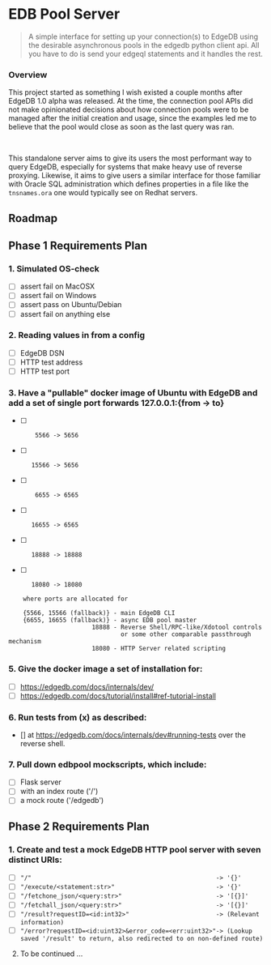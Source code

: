 # EDB Pool Server

> A simple interface for setting up your connection(s) to EdgeDB using the desirable asynchronous pools in the edgedb python client api. All you have to do is send your edgeql statements and it handles the rest. 

### Overview

This project started as something I wish existed a couple months after EdgeDB 1.0 alpha was released. At the time,
the connection pool APIs did not make opinionated decisions about how connection pools were to be managed after the initial
creation and usage, since the examples led me to believe that the pool would close as soon as the last query was ran.

<br />

This standalone server aims to give its users the most performant way to query EdgeDB, especially for systems that make heavy use of
reverse proxying. Likewise, it aims to give users a similar interface for those familiar with Oracle SQL administration which
defines properties in a file like the `tnsnames.ora` one would typically see on Redhat servers.

## Roadmap

## Phase 1 Requirements Plan

### 1. Simulated OS-check

- [ ] assert fail on MacOSX
- [ ] assert fail on Windows
- [ ] assert pass on Ubuntu/Debian
- [ ] assert fail on anything else

### 2. Reading values in from a config
- [ ] EdgeDB DSN
- [ ] HTTP test address
- [ ] HTTP test port

### 3. Have a "pullable" docker image of Ubuntu with EdgeDB and add a set of single port forwards 127.0.0.1:{from -> to} 
- [ ]         5566 -> 5656
- [ ]        15566 -> 5656
- [ ]         6655 -> 6565
- [ ]        16655 -> 6565
- [ ]        18888 -> 18888
- [ ]        18080 -> 18080
```
    where ports are allocated for

    {5566, 15566 (fallback)} - main EdgeDB CLI
    {6655, 16655 (fallback)} - async EDB pool master
                       18888 - Reverse Shell/RPC-like/Xdotool controls
                               or some other comparable passthrough mechanism
                       18080 - HTTP Server related scripting
```

### 5. Give the docker image a set of installation for:
- [ ] https://edgedb.com/docs/internals/dev/
- [ ] https://edgedb.com/docs/tutorial/install#ref-tutorial-install

### 6. Run tests from (x) as described:
- [] at https://edgedb.com/docs/internals/dev#running-tests over the reverse shell.

### 7. Pull down edbpool mockscripts, which include:
- [ ] Flask server
- [ ] with an index route ('/') 
- [ ] a mock route ('/edgedb')

## Phase 2 Requirements Plan

### 1. Create and test a mock EdgeDB HTTP pool server with seven distinct URIs:
- [ ] `"/"                                                   -> '{}'`
- [ ] `"/execute/<statement:str>"                            -> '{}'`
- [ ] `"/fetchone_json/<query:str>"                          -> '[{}]'`
- [ ] `"/fetchall_json/<query:str>"                          -> '[{}]'`
- [ ] `"/result?requestID=<id:int32>"                        -> (Relevant information)`
- [ ] `"/error?requestID=<id:uint32>&error_code=<err:uint32>"-> (Lookup saved '/result' to return, also redirected to on non-defined route)`

2. To be continued ...

